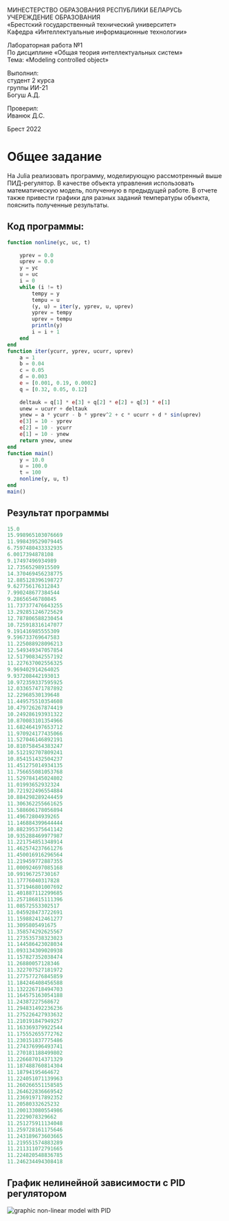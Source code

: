 МИНЕСТЕРСТВО ОБРАЗОВАНИЯ РЕСПУБЛИКИ БЕЛАРУСЬ <br/>
УЧЕРЕЖДЕНИЕ ОБРАЗОВАНИЯ <br/>
«Брестский государственный технический университет» <br/>
Кафедра «Интеллектуальные информационные технологии» <br/>

Лабораторная работа №1 <br/>
По дисциплине «Общая теория интеллектуальных систем» <br/>
Тема: «Modeling controlled object» <br/>

Выполнил: <br/>
студент 2 курса <br/>
группы ИИ-21 <br/>
Богуш А.Д. <br/>

Проверил: <br/>
Иванюк Д.С. <br/>

Брест 2022 <br/>

# Общее задание #
На Julia реализовать программу, моделирующую рассмотренный выше ПИД-регулятор.  В качестве объекта управления использовать математическую модель, полученную в предыдущей работе.
В отчете также привести графики для разных заданий температуры объекта, пояснить полученные результаты.

## Код программы: ##
```julia
function nonline(yc, uc, t)
    
    yprev = 0.0
    uprev = 0.0
    y = yc
    u = uc
    i = 0       
    while (i != t)
        tempy = y
        tempu = u
        (y, u) = iter(y, yprev, u, uprev)
        yprev = tempy
        uprev = tempu
        println(y)
        i = i + 1
    end    
end
function iter(ycurr, yprev, ucurr, uprev)
    a = 1
    b = 0.04
    c = 0.05
    d = 0.003
    e = [0.001, 0.19, 0.0002]
    q = [0.32, 0.05, 0.12]  
    
    deltauk = q[1] * e[3] + q[2] * e[2] + q[3] * e[1]
    unew = ucurr + deltauk    
    ynew = a * ycurr - b * yprev^2 + c * ucurr + d * sin(uprev)
    e[3] = 10 - yprev
    e[2] = 10 - ycurr
    e[1] = 10 - ynew
    return ynew, unew 
end
function main()
    y = 10.0
    u = 100.0
    t = 100
    nonline(y, u, t)
end
main()
```

## Результат программы ##

``` julia
15.0
15.998965103076669
11.998439529079445
6.7597480433332935
6.0017394878108   
9.17497496934989  
12.73565298915509 
14.370469456238775
12.885128396198727
9.627756176312843 
7.990248677384544 
9.28656546780845  
11.737377476643255
13.292851246725629
12.787806588230454
10.725918316147077
9.191416985555309
9.596733769647583
11.225088928096213
12.549349347057854
12.517908342557192
11.227637002556325
9.969402914264025
9.937208442193013
10.972359337595925
12.033657471787892
12.22968530139648
11.449575510354608
10.479726267874419
10.249286193931322
10.870083101354966
11.682464197653712
11.970924177435066
11.527046146892191
10.810758454383247
10.512192707809241
10.854151432504237
11.451275014934135
11.756655081053768
11.529784145024802
11.01993652932324
10.721922496554884
10.884298289244459
11.306362255661625
11.588606178056894
11.49672804939265
11.146884399644444
10.882395375641142
10.935288469977987
11.221754851348914
11.462574237661276
11.450016916296564
11.219459772887355
11.000924697085168
10.99196725730167
11.17776040317828
11.371946801007692
11.401887112299685
11.257186815111396
11.08572553302517
11.045928473722691
11.159882412461277
11.3095805491675
11.358574292625567
11.273535738323023
11.144586423028034
11.093134309020938
11.157827352038474
11.26880057128346
11.322707527181972
11.277577276845859
11.184246408456588
11.132226718494703
11.164575163054188
11.24387227568672
11.294831492236236
11.275226427933632
11.210191847949257
11.163369379922544
11.175552655772762
11.230151837775486
11.274376996493741
11.270181188499802
11.226687014371329
11.187488760814304
11.18794195464672
11.224051071139963
11.260266551158585
11.264622836669542
11.236919717892352
11.20580332625232
11.200133080554986
11.2229078329662
11.251275911134048
11.259728161175646
11.243189673603665
11.219551574883289
11.211311072791665
11.224820548836785
11.246234494308418                                   
```
## График нелинейной зависимости с PID регулятором ##
![graphic non-linear model with PID](https://github.com/offendeddddd/myrepos/blob/main/picutres/BbQbPt2l-A56T2VVzvBmwsUd1LB7EJ-rsNbztKl_WRN09nGpe8cx-79FLfTbQHajcaaL4VSRBgSLeiNbTtt7F10s.jpg)